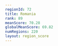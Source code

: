 ```yaml
---
regionId: 72
title: Romania
rank: 89
meanScore: 70.28
globalMeanScore: 69.82
numRegions: 220
layout: region_score
---
```

